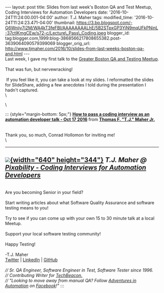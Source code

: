 \-\-- layout: post title: Slides from last week\'s Boston QA and Test
Meetup, Coding Interviews for Automation Developers date:
\'2016-10-24T11:24:00.001-04:00\' author: T.J. Maher tags:
modified\_time: \'2016-10-24T11:24:23.471-04:00\' thumbnail:
https://3.bp.blogspot.com/-G6Wniiy7i2M/WA4kT3feFBI/AAAAAAAALhE/5B2STpxGP3YiN9mqUFkPNinL-37ctIKmgCEw/s72-c/Lecture\_Pass\_Coding.jpeg
blogger\_id:
tag:blogger.com,1999:blog-3868566217808655382.post-3639064090579399069
blogger\_orig\_url:
http://www.tjmaher.com/2016/10/slides-from-last-weeks-boston-qa-and.html
\-\--\
Last week, I gave my first talk to the [Greater Boston QA and Testing
Meetup](https://www.meetup.com/Boston-QA-Meetup/events/234256725/).\
\
That was fun, but nervewracking!\
\
 If you feel like it, you can take a look at my slides. I reformatted
the slides for SlideShare, adding a few anecdotes I told during the
presentation I hadn\'t captured.\
\

\

::: {style="margin-bottom: 5px;"}
**[How to pass a coding interview as an automation developer talk - Oct
17
2016](https://www.slideshare.net/tjmaher1/how-to-pass-a-coding-interview-as-an-automation-developer-talk-oct-17-2016 "How to pass a coding interview as an automation developer talk - Oct 17 2016")**
from **[Thomas F. \"T.J.\" Maher
Jr.](https://www.slideshare.net/tjmaher1)**\
\
\
Thank you, so much, Conrad Hollomon for inviting me!\
\

  --------------------------------------------------------------------------------------------------------------------------------------------------------------------------------------------------------------------------------------------------------------------------------------------------------
   [![](https://3.bp.blogspot.com/-G6Wniiy7i2M/WA4kT3feFBI/AAAAAAAALhE/5B2STpxGP3YiN9mqUFkPNinL-37ctIKmgCEw/s640/Lecture_Pass_Coding.jpeg){width="640" height="344"}](https://3.bp.blogspot.com/-G6Wniiy7i2M/WA4kT3feFBI/AAAAAAAALhE/5B2STpxGP3YiN9mqUFkPNinL-37ctIKmgCEw/s1600/Lecture_Pass_Coding.jpeg)
                                                                                    *T.J. Maher @ [Pixability - Coding Interviews for Automation Developers](https://www.meetup.com/Boston-QA-Meetup/events/234256725/)*
  --------------------------------------------------------------------------------------------------------------------------------------------------------------------------------------------------------------------------------------------------------------------------------------------------------

\
Are you becoming Senior in your field?\
\
Start writing articles about what Software Quality Assurance and
software testing means to you!\
\
Try to see if you can come up with your own 15 to 30 minute talk at a
local Meetup.\
\
Support your local software testing community!\
\
Happy Testing!\
\
-T.J. Maher\
[Twitter](https://twitter.com/tjmaher1) \| [LinkedIn](https://www.linkedin.com/in/tjmaher1) \| [GitHub](https://github.com/tjmaher)\
\
*// Sr. QA Engineer, Software Engineer in Test, Software Tester since
1996.\
// Contributing Writer
for [TechBeacon.](http://techbeacon.com/contributors/thomas-maher)\
// \"Looking to move away from manual QA? Follow [Adventures in
Automation](http://www.tjmaher.com/) on
[Facebook](https://www.facebook.com/AdventuresInAutomation/)!\"*
:::
